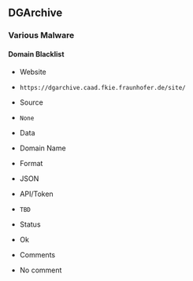 ## DGArchive

### Various Malware

#### Domain Blacklist
>
* Website
 - `https://dgarchive.caad.fkie.fraunhofer.de/site/`
* Source
 - `None`
* Data
 - Domain Name
* Format
 - JSON
* API/Token
 - `TBD`
* Status
 - Ok
* Comments
 - No comment
